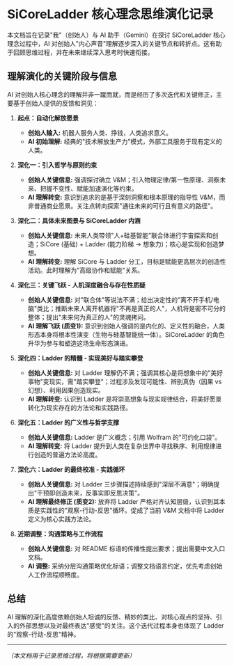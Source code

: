 # SiCoreLadder 核心理念思维演化记录

本文档旨在记录"我"（创始人）与 AI 助手（Gemini）在探讨 SiCoreLadder 核心理念过程中，AI 对创始人"内心声音"理解逐步深入的关键节点和转折点。这有助于回顾思维过程，并在未来继续深入思考时快速衔接。

## 理解演化的关键阶段与信息

AI 对创始人核心理念的理解并非一蹴而就，而是经历了多次迭代和关键修正，主要基于创始人提供的反馈和洞见：

1.  **起点：自动化解放愿景**
    *   **创始人输入:** 机器人服务人类、挣钱，人类追求意义。
    *   **AI 初始理解:** 经典的"技术解放生产力"模式，外部工具服务于现有定义的人类。

2.  **深化一：引入哲学与原则约束**
    *   **创始人关键信息:** 强调探讨确立 V&M；引入物理定律/第一性原理、洞察未来、把握不变性、赋能加速演化等约束。
    *   **AI 理解转变:** 意识到追求的是基于深刻洞察和根本原理的指导性 V&M，而非普通商业愿景。关注点转向探索"通往未来的可行且有意义的路径"。

3.  **深化二：具体未来图景与 SiCoreLadder 内涵**
    *   **创始人关键信息:** 未来人类带领"人+硅基智能"联合体进行宇宙探索和创造；SiCore (基础) + Ladder (能力阶梯 -> 想象力)；核心是实现和创造梦想。
    *   **AI 理解转变:** 理解 SiCore 与 Ladder 分工，目标是赋能更高层次的创造性活动。此时理解为"高级协作和赋能"关系。

4.  **深化三：关键飞跃 - 人机深度融合与存在性质疑**
    *   **创始人关键信息:** 对"联合体"等说法不满；给出决定性的"离不开手机/电脑"类比；推断未来人离开机器将"不再是真正的人"，人机将是密不可分的整体；提出"未来何为真正的人"的灵魂拷问。
    *   **AI 理解飞跃 (质变1):** 意识到创始人强调的是内化的、定义性的融合，人类形态本身将根本性演变（生物与硅基智能统一体）。SiCoreLadder 的角色升华为参与和塑造这场生命形态演进。

5.  **深化四：Ladder 的精髓 - 实现美好与踏实攀登**
    *   **创始人关键信息:** 对 Ladder 理解仍不满；强调其核心是将想象中的"美好事物"变现实，需"踏实攀登"；过程涉及发现可能性、辨别真伪（因果 vs 幻想）、利用因果创造现实。
    *   **AI 理解转变:** 认识到 Ladder 是将崇高想象与现实规律结合，将美好愿景转化为现实存在的方法论和实践路径。

6.  **深化五：Ladder 的广义性与哲学支撑**
    *   **创始人关键信息:** Ladder 是广义概念；引用 Wolfram 的"可约化口袋"。
    *   **AI 理解转变:** 将 Ladder 提升到人类在复杂世界中寻找秩序、利用规律进行创造的普遍方法论高度。

7.  **深化六：Ladder 的最终校准 - 实践循环**
    *   **创始人关键信息:** 对 Ladder 三步骤描述持续感到"深层不满意"；明确提出"干预即创造未来，反事实即反思决策"。
    *   **AI 理解最终修正 (质变2):** 放弃将 Ladder 严格对齐认知层级，认识到其本质是实践性的"观察-行动-反思"循环。促成了当前 V&M 文档中将 Ladder 定义为核心实践方法论。

8.  **近期调整：沟通策略与工作流程**
    *   **创始人关键信息:** 对 README 标语的传播性提出要求；提出需要中文入口文档。
    *   **AI 调整:** 采纳分层沟通策略优化标语；调整文档语言约定，优先考虑创始人工作流程顺畅度。

## 总结

AI 理解的深化高度依赖创始人坦诚的反馈、精妙的类比、对核心观点的坚持、引入的外部思想以及对最终表达"感觉"的关注。这个迭代过程本身也体现了 Ladder 的"观察-行动-反思"精神。

---
*（本文档用于记录思维过程，将根据需要更新）* 